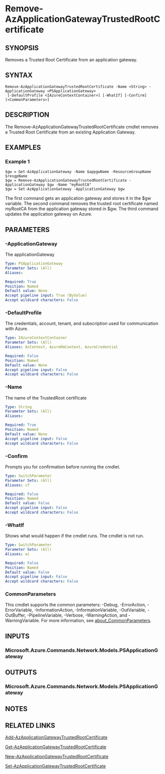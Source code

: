 ﻿---
external help file: Microsoft.Azure.PowerShell.Cmdlets.Network.dll-Help.xml
Module Name: Az.Network
online version: https://learn.microsoft.com/powershell/module/az.network/remove-azapplicationgatewaytrustedrootcertificate
schema: 2.0.0
---

# Remove-AzApplicationGatewayTrustedRootCertificate

## SYNOPSIS
Removes a Trusted Root Certificate from an application gateway.

## SYNTAX

```
Remove-AzApplicationGatewayTrustedRootCertificate -Name <String> -ApplicationGateway <PSApplicationGateway>
 [-DefaultProfile <IAzureContextContainer>] [-WhatIf] [-Confirm] [<CommonParameters>]
```

## DESCRIPTION
The Remove-AzApplicationGatewayTrustedRootCertificate cmdlet removes a Trusted Root Certificate from an existing Application Gateway.

## EXAMPLES

### Example 1
```
$gw = Get-AzApplicationGateway -Name $appgwName -ResourceGroupName $resgpName
$gw = Remove-AzApplicationGatewayTrustedRootCertificate -ApplicationGateway $gw -Name "myRootCA"
$gw = Set-AzApplicationGateway -ApplicationGateway $gw
```

The first command gets an application gateway and stores it in the $gw variable.
The second command removes the trusted root certificate named myRootCA from the application gateway stored in $gw.
The third command updates the application gateway on Azure.

## PARAMETERS

### -ApplicationGateway
The applicationGateway

```yaml
Type: PSApplicationGateway
Parameter Sets: (All)
Aliases:

Required: True
Position: Named
Default value: None
Accept pipeline input: True (ByValue)
Accept wildcard characters: False
```

### -DefaultProfile
The credentials, account, tenant, and subscription used for communication with Azure.

```yaml
Type: IAzureContextContainer
Parameter Sets: (All)
Aliases: AzContext, AzureRmContext, AzureCredential

Required: False
Position: Named
Default value: None
Accept pipeline input: False
Accept wildcard characters: False
```

### -Name
The name of the TrustedRoot certificate

```yaml
Type: String
Parameter Sets: (All)
Aliases:

Required: True
Position: Named
Default value: None
Accept pipeline input: False
Accept wildcard characters: False
```

### -Confirm
Prompts you for confirmation before running the cmdlet.

```yaml
Type: SwitchParameter
Parameter Sets: (All)
Aliases: cf

Required: False
Position: Named
Default value: False
Accept pipeline input: False
Accept wildcard characters: False
```

### -WhatIf
Shows what would happen if the cmdlet runs.
The cmdlet is not run.

```yaml
Type: SwitchParameter
Parameter Sets: (All)
Aliases: wi

Required: False
Position: Named
Default value: False
Accept pipeline input: False
Accept wildcard characters: False
```

### CommonParameters
This cmdlet supports the common parameters: -Debug, -ErrorAction, -ErrorVariable, -InformationAction, -InformationVariable, -OutVariable, -OutBuffer, -PipelineVariable, -Verbose, -WarningAction, and -WarningVariable. For more information, see [about_CommonParameters](http://go.microsoft.com/fwlink/?LinkID=113216).

## INPUTS

### Microsoft.Azure.Commands.Network.Models.PSApplicationGateway
## OUTPUTS

### Microsoft.Azure.Commands.Network.Models.PSApplicationGateway
## NOTES

## RELATED LINKS

[Add-AzApplicationGatewayTrustedRootCertificate]()

[Get-AzApplicationGatewayTrustedRootCertificate]()

[New-AzApplicationGatewayTrustedRootCertificate]()

[Set-AzApplicationGatewayTrustedRootCertificate]()

